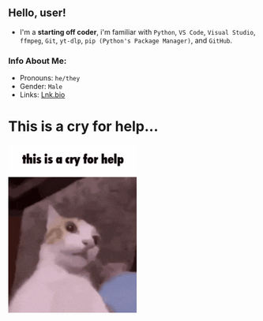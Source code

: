 ## Hello, user!
- I'm a **starting off coder**, i'm familiar with `Python`, `VS Code`, `Visual Studio`, `ffmpeg`, `Git`, `yt-dlp`, `pip (Python's Package Manager)`, and `GitHub`.

### Info About Me:
- Pronouns: `he/they`
- Gender: `Male`
- Links: [Lnk.bio](lnk.at/ackozu)

 
 # This is a cry for help...
 
[![This is a cry for help](/assets/cry-for-help-cat.png)](/assets/cry-help-cat.mp4)
